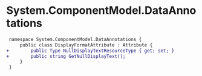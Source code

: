 # System.ComponentModel.DataAnnotations

``` diff
 namespace System.ComponentModel.DataAnnotations {
     public class DisplayFormatAttribute : Attribute {
+        public Type NullDisplayTextResourceType { get; set; }
+        public string GetNullDisplayText();
     }
 }
```

